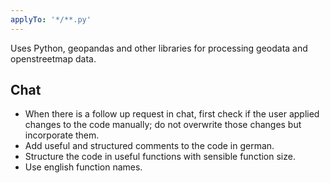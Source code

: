 ```yaml
---
applyTo: '*/**.py'
---
```


Uses Python, geopandas and other libraries for processing geodata and openstreetmap data.

## Chat

- When there is a follow up request in chat, first check if the user applied changes to the code manually; do not overwrite those changes but incorporate them.
- Add useful and structured comments to the code in german.
- Structure the code in useful functions with sensible function size.
- Use english function names.